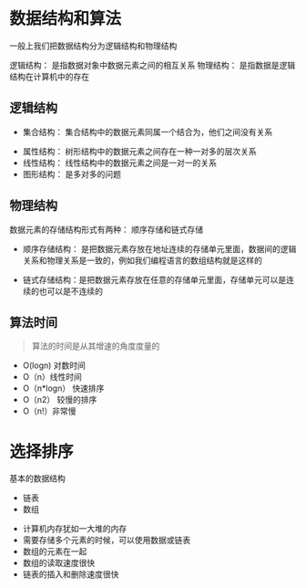 # 数据结构和算法

一般上我们把数据结构分为逻辑结构和物理结构

逻辑结构： 是指数据对象中数据元素之间的相互关系
物理结构： 是指数据是逻辑结构在计算机中的存在

## 逻辑结构

-   集合结构： 集合结构中的数据元素同属一个结合为，他们之间没有关系

*   属性结构： 树形结构中的数据元素之间存在一种一对多的层次关系
*   线性结构： 线性结构中的数据元素之间是一对一的关系
*   图形结构： 是多对多的问题

## 物理结构

数据元素的存储结构形式有两种： 顺序存储和链式存储

-   顺序存储结构：
    是把数据元素存放在地址连续的存储单元里面，数据间的逻辑关系和物理关系是一致的，例如我们编程语言的数组结构就是这样的

*   链式存储结构：是把数据元素存放在任意的存储单元里面，存储单元可以是连续的也可以是不连续的

## 算法时间

> 算法的时间是从其增速的角度度量的

-   O(logn) 对数时间
-   O（n）线性时间
-   O（n\*logn） 快速排序
-   O（n2） 较慢的排序
-   O（n!）非常慢

# 选择排序

基本的数据结构

-   链表
-   数组

*   计算机内存犹如一大堆的内存
*   需要存储多个元素的时候，可以使用数据或链表
*   数组的元素在一起
*   数组的读取速度很快
*   链表的插入和删除速度很快
